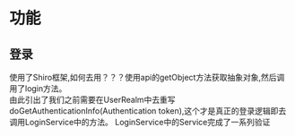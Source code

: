 # 功能
## 登录
使用了Shiro框架,如何去用？？？使用api的getObject方法获取抽象对象,然后调用了login方法。  
由此引出了我们之前需要在UserRealm中去重写doGetAuthenticationInfo(Authentication token),这个才是真正的登录逻辑即去调用LoginService中的方法。
LoginService中的Service完成了一系列验证